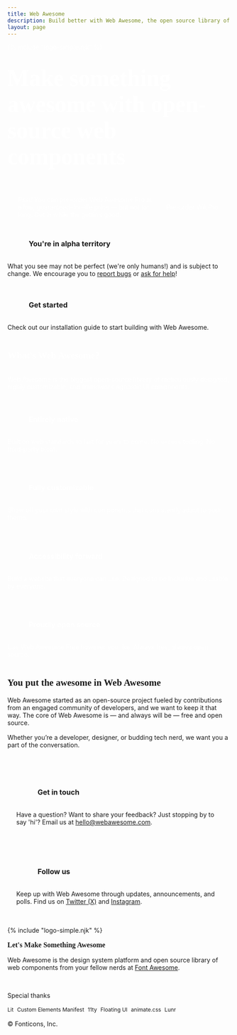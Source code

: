 ```yaml
---
title: Web Awesome
description: Build better with Web Awesome, the open source library of web components from Font Awesome.
layout: page
---
```


<style>
  .title,
  .anchor-heading a,
  #outline-expandable {
    display: none;
  }
  wa-page > main {
    --content-width: 56rem;
    --content-padding-inline: 2rem;
    --content-flow-spacing: 4rem;
    max-width: 100%;
    padding: 0 !important;
    & p, h1, h2, h3, h4, h5, h6 {
      margin: 0;
    }
  }
  wa-page:not([view="desktop"]) > main {
    --content-flow-spacing: 3rem;
  }
  .brand-font {
    font-family: cera-round-pro;
  }
  .emphasis {
    position: relative;
    &::after {
      content: '';
      position: absolute;
      bottom: 0;
      left: 0;
      background-color: var(--wa-brand-orange);
      border-radius: var(--wa-border-radius-pill);
      width: 100%;
      height: 0.1em;
    }
  }
  .hero-background {
    background-color: var(--wa-brand-orange);
    background-image: linear-gradient(color-mix(in oklab, var(--wa-brand-orange), orangered 40%) 1px, transparent 1px), linear-gradient(90deg, color-mix(in oklab, var(--wa-brand-orange), orangered 40%) 1px, transparent 1px);
    background-size: 2rem 2rem;
    color: white;
    padding: calc(var(--content-flow-spacing) * 1.875) 0 var(--content-flow-spacing) 0;
  }
  .hero-content {
    max-width: var(--content-width);
    margin-inline: auto;
    padding-inline: var(--content-padding-inline);
    & > * + * {
      margin-block-start: 2rem;
    }
    & h1 {
      font-size: clamp(2.5625rem, 13vw, 3.25rem);
    }
    & .emphasis::after {
      background-color: var(--wa-brand-grey);
    }
    & .wa-crown svg {
      width: 4rem;
      & path {
        fill: white;
      }
    }
  }
  .hero-cta {
    display: flex;
    align-items: center;
    gap: 1.5rem;
    flex-wrap: wrap;
    background-color: var(--wa-brand-grey);
    border-radius: 0.75rem;
    font-size: 0.875rem;
    padding: 1.5rem;
    & > *:first-child {
      flex: 1 1 67%;
    }
    & wa-button {
      --wa-form-control-height-s: 2.5rem;
      --border-color: black;
      --border-width: 0.125rem;
      --box-shadow: 0 0.25rem 0 0 var(--border-color);
      flex: 1 1 auto;
      &:active:not([disabled]) {
        --box-shadow: 0 0 0 0 transparent;
        transform: translateY(0.25rem);
      }
    }
  }
  .home-wrapper {
    max-width: var(--content-width);
    margin-block: var(--content-flow-spacing);
    margin-inline: auto;
    padding-inline: var(--content-padding-inline);
  }
  .home-wrapper > * + * {
    margin-block-start: var(--content-flow-spacing);
  }
  .summary {
    background-color: var(--wa-brand-grey);
    border-radius: 1.125rem;
    color: white;
    padding: var(--content-flow-spacing);
    & > * + * {
      margin-block-start: 2rem;
    }
    & .grid {
      display: grid;
      grid-template-columns: repeat(auto-fit, minmax(min(30ch, 100%), 1fr));
      gap: 2rem;
      & h3 {
        font-size: 1rem;
      }
      & p {
        font-size: 0.875rem;
      }
    }
  }
  .split-block {
    display: grid;
    grid-template-columns: repeat(auto-fit, minmax(min(30ch, 100%), 1fr));
    column-gap: 4rem;
    row-gap: 2rem;
    align-items: center;
    & > * > * + * {
      margin-block-start: 1rem;
    }
  }
  .link-panel {
    background-color: var(--wa-color-neutral-fill-quiet);
    border-radius: 0.75rem;
    padding: 1.25rem;
    & h3 {
      font-size: 1rem;
    }
    & .icon-heading wa-icon {
      background-color: var(--wa-color-neutral-fill-loud);
      color: var(--wa-color-neutral-on-loud);
    }
    & p {
      font-size: 0.875rem;
    }
  }
  .icon-heading {
    display: flex;
    align-items: center;
    gap: 1rem;
    margin-block-end: 1rem;
    & wa-icon {
      display: flex;
      align-items: center;
      justify-content: center;
      background-color: var(--wa-brand-orange);
      color: white;
      border-radius: 0.25rem;
      height: 2rem;
      width: 2rem;
    }
    & h3 {
      font-size: 1rem;
    }
  }
  footer {
    display: flex;
    flex-direction: column;
    gap: 1rem;
    font-size: 0.875rem;
    & .wa-crown svg {
      width: 2rem;
    }
    & .tagline {
      font-size: 1rem;
    }
    & .attribution {
      align-self: flex-start;
      & .button-list {
        display: flex;
        flex-wrap: wrap;
        flex: 1 1 auto;
        gap: 0.5rem;
      }
      & wa-button {
        --wa-form-control-height-m: 1.5rem;
        display: inline-flex;
        font-size: 0.75rem;
      }
    }
  }
  .alpha-notice {
    display: flex;
    flex-wrap: wrap;
    gap: 1rem;
    & > * {
      flex-basis: calc(((30ch * 2 + 1rem) - 100%) * 999);
    }
    & > * {
      flex-grow: 2;
    }
    & > * + * {
      flex-grow: 1;
    }
    & wa-callout::part(base),
    & wa-button::part(base) {
      height: 100%;
      width: 100%;
    }
  }
  wa-button.tile::part(base) {
    border-color: var(--wa-color-surface-border);
    border-radius: 0.75rem;
    color: var(--wa-color-text-normal);
    display: block;
    height: 100%;
    line-height: var(--wa-line-height-normal);
    padding: 1.25rem;
    text-align: left;
    white-space: wrap;
  }
  wa-button.tile::part(suffix) {
    display: none;
  }
  wa-button.tile {
    width: 100%;
    height: 100%;
    & h3 {
      font-size: 1rem;
    }
    & .icon-heading + wa-icon {
      color: var(--wa-color-text-quiet);
    }
    & p {
      font-size: 0.875rem;
      font-weight: var(--wa-font-weight-normal);
    }
    &::part(label) {
      width: 100%;
    }
  }
  wa-callout {
    --spacing: 1.25rem;
    height: 100%;

    & .icon-heading wa-icon {
      background-color: var(--wa-color-warning-fill-normal);
      color: var(--wa-color-warning-on-normal);
    }

    & p {
      font-size: 0.875rem;
    }
  }
</style>

<div class="hero-background">
  <div class="hero-content">
    <div class="wa-crown">
      {% include "logo-simple.njk" %}
    </div>
    <h1 class="brand-font">Make something <span class="emphasis">awesome</span> with open-source web components</h1>
    <div class="hero-cta">
      <span><em>Psst!</em> You can pre-order Web Awesome Pro at a low, guaranteed-for-life price &mdash; but not for long. Get in while the gettin’s good.</span>
      <wa-button class="wa-theme-default-dark" size="small" href="https://www.kickstarter.com/projects/fontawesome/web-awesome">
        <wa-icon slot="prefix" name="person-running"></wa-icon>
        Pre-order WA Pro
      </wa-button>
    </div>
  </div>
</div>

<div class="home-wrapper">
  <div class="alpha-notice">
    <div>
      <wa-callout variant="warning">
        <div class="icon-heading">
          <wa-icon name="triangle-exclamation" variant="regular" fixed-width></wa-icon>
          <h3>You're in alpha territory</h3>
        </div>
        <p>What you see may not be perfect (we're only humans!) and is subject to change. We encourage you to <a href="https://github.com/shoelace-style/webawesome-alpha/issues">report bugs</a> or <a href="https://github.com/shoelace-style/webawesome-alpha/discussions">ask for help</a>!</p>
      </wa-callout>
    </div>
    <div>
      <wa-button href="/docs/installation" appearance="outlined" class="tile">
        <div style="display: flex; justify-content: space-between; align-items: center; margin-block-end: 1rem;">
          <div class="icon-heading" style="margin-block-end: 0;">
            <wa-icon name="pen-ruler" fixed-width></wa-icon>
            <h3>Get started</h3>
          </div>
          <wa-icon name="arrow-right" fixed-width></wa-icon>
        </div>
        <p>Check out our installation guide to start building with Web Awesome.</p>
      </wa-button>
    </div>
  </div>
  <wa-divider></wa-divider>
  <div class="summary">
    <h2 class="brand-font">What's <span class="emphasis">Web</span> Awesome?</h2>
    <p>Web Awesome is the biggest open-source library of meticulously designed, highly customizable, and framework-agnostic UI components.</p>
    <div class="grid">
      <div>
        <div class="icon-heading">
          <wa-icon name="code" fixed-width></wa-icon>
          <h3>Entirely native</h3>
        </div>
        <p>Built on web standards to last for years to come. No excess tooling. No third-party bloat.</p>
      </div>
      <div>
        <div class="icon-heading">
          <wa-icon name="palette" fixed-width></wa-icon>
          <h3>Fully customizable</h3>
        </div>
        <p>Show off your own style with components that consistently adapt to your theme.</p>
      </div>
      <div>
        <div class="icon-heading">
          <wa-icon name="wheelchair-move" fixed-width></wa-icon>
          <h3>Accessibility forward</h3>
        </div>
        <p>Build a website that everyone can use. Designed to be inclusive and usable by everyone.</p>
      </div>
      <div>
        <div class="icon-heading">
          <wa-icon name="handshake-simple" fixed-width></wa-icon>
          <h3>Proudly open source</h3>
        </div>
        <p>Use Web Awesome Free however you like. Always free, always open source.</p>
      </div>
    </div>
  </div>

  <div class="split-block">
    <div>
      <h2 class="brand-font"><span class="emphasis">You</span> put the awesome in Web Awesome</h2>
      <p>Web Awesome started as an open-source project fueled by contributions from an engaged community of developers, and we want to keep it that way. The core of Web Awesome is — and always will be — free and open source.</p>
      <p>Whether you’re a developer, designer, or budding tech nerd, we want you a part of the conversation.</p>
    </div>
    <div>
      <div class="link-panel">
        <div class="icon-heading">
          <wa-icon name="envelope-open" fixed-width></wa-icon>
          <h3>Get in touch</h3>
        </div>
        <p>Have a question? Want to share your feedback? Just stopping by to say 'hi'? Email us at <a href="mailto:hello@webawesome.com">hello@webawesome.com</a>.</p>
      </div>
      <div class="link-panel">
        <div class="icon-heading">
          <wa-icon name="hashtag" fixed-width></wa-icon>
          <h3>Follow us</h3>
        </div>
        <p>Keep up with Web Awesome through updates, announcements, and polls. Find us on <a href="https://x.com/webawesomer">Twitter (X)</a> and <a href="https://www.instagram.com/web.awesome">Instagram</a>.</p>
      </div>
    </div>
  </div>

  <wa-divider></wa-divider>

  <footer>
    <div class="wa-crown">
      {% include "logo-simple.njk" %}
    </div>
    <div class="split-block">
      <div>
        <strong class="brand-font tagline">Let's Make Something Awesome</strong>
        <p>Web Awesome is the design system platform and open source library of web components from your fellow nerds at <a href="https://www.fontawesome.com/">Font Awesome</a>.</p>
      </div>
      <div class="attribution">
        <span>Special thanks</span>
        <div class="button-list">
          <wa-button appearance="tinted" pill href="https://lit.dev/">Lit</wa-button>
          <wa-button appearance="tinted" pill href="https://github.com/open-wc/custom-elements-manifest">Custom Elements Manifest</wa-button>
          <wa-button appearance="tinted" pill href="https://www.11ty.dev/">11ty</wa-button>
          <wa-button appearance="tinted" pill href="https://floating-ui.com/">Floating UI</wa-button>
          <wa-button appearance="tinted" pill href="https://animate.style/">animate.css</wa-button>
          <wa-button appearance="tinted" pill href="https://lunrjs.com/">Lunr</wa-button>
        </div>
      </div>
    </div>
    <div>
      &copy; Fonticons, Inc.
    </div>
  </footer>
</div>
